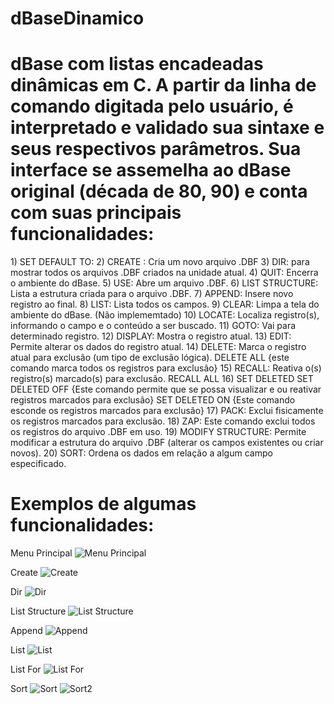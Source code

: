 # dBaseDinamico
<h1>dBase com listas encadeadas dinâmicas em C. A partir da linha de comando digitada pelo usuário, é interpretado e validado sua sintaxe e seus respectivos parâmetros. Sua interface se assemelha ao dBase original (década de 80, 90) e conta com suas principais funcionalidades: </h1>
1) SET DEFAULT TO:
2) CREATE : Cria um novo arquivo .DBF
3) DIR: para mostrar todos os arquivos .DBF criados na unidade atual.
4) QUIT: Encerra o ambiente do dBase.
5) USE: Abre um arquivo .DBF.
6) LIST STRUCTURE: Lista a estrutura criada para o arquivo .DBF.
7) APPEND: Insere novo registro ao final.
8) LIST: Lista todos os campos.
9) CLEAR: Limpa a tela do ambiente do dBase. (Não implememtado)
10) LOCATE: Localiza registro(s), informando o campo e o conteúdo a ser buscado.
11) GOTO: Vai para determinado registro.
12) DISPLAY: Mostra o registro atual.
13) EDIT: Permite alterar os dados do registro atual.
14) DELETE: Marca o registro atual para exclusão (um tipo de exclusão lógica).
    DELETE ALL {este comando marca todos os registros para exclusão} 
15) RECALL: Reativa o(s) registro(s) marcado(s) para exclusão.
    RECALL ALL
16) SET DELETED
    SET DELETED OFF {Este comando permite que se possa visualizar e ou reativar registros marcados para exclusão}
    SET DELETED ON {Este comando esconde os registros marcados para exclusão}
17) PACK: Exclui fisicamente os registros marcados para exclusão.
18) ZAP: Este comando exclui todos os registros do arquivo .DBF em uso.
19) MODIFY STRUCTURE: Permite modificar a estrutura do arquivo .DBF (alterar os campos existentes ou criar novos).
20) SORT: Ordena os dados em relação a algum campo especificado.

<h1>Exemplos de algumas funcionalidades:</h1>

Menu Principal
![Menu Principal](imagens/menuPrincipal.png)

Create
![Create](imagens/create.png)

Dir
![Dir](imagens/dir.png)

List Structure
![List Structure](imagens/listStructure.png)

Append
![Append](imagens/append.png)

List
![List](imagens/list.png)

List For
![List For](imagens/listfor.png)

Sort
![Sort](imagens/sort.png)
![Sort2](imagens/sort2.png)
